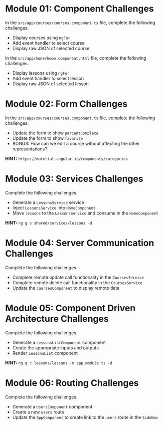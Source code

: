 # Module 01: Component Challenges

In the `src/app/courses/courses.component.ts` file, complete the following challenges.

- Display courses using `ngFor`
- Add event handler to select course
- Display raw JSON of selected course

In the `src/app/home/home.component.html` file, complete the following challenges.

- Display lessons using `ngFor`
- Add event handler to select lesson
- Display raw JSON of selected lesson

# Module 02: Form Challenges

In the `src/app/courses/courses.component.ts` file, complete the following challenges.

- Update the form to show `percentComplete`
- Update the form to show `favorite`
- BONUS: How can we edit a course without affecting the other representations?

**HINT:** `https://material.angular.io/components/categories`

# Module 03: Services Challenges

Complete the following challenges.

- Generate a `LessonsService` service
- Inject `LessonsService` into `HomeComponent`
- Move `lessons` to the `LessonsService` and consume in the `HomeComponent`

**HINT:** `ng g s shared/services/lessons -d`

# Module 04: Server Communication Challenges

Complete the following challenges.

- Complete remote update call functionality in the `CoursesService`
- Complete remote delete call functionality in the `CoursesService`
- Update the `CoursesComponent` to display remote data

# Module 05: Component Driven Architecture Challenges

Complete the following challenges.

- Generate a `LessonsListComponent` component
- Create the appropriate inputs and outputs
- Render `LessonsList` component

**HINT:** `ng g c lessons/lessons -m app.module.ts -d`

# Module 06: Routing Challenges

Complete the following challenges.

- Generate a `UsersComponent` component
- Create a new `users` route
- Update the `AppComponent` to create link to the `users` route in the `SideNav`
